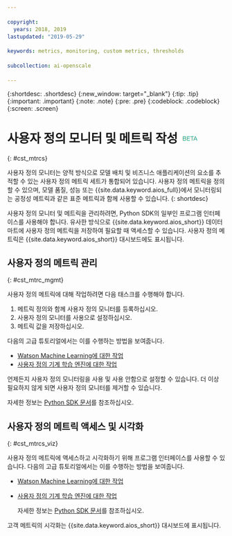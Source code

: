```yaml
---

copyright:
  years: 2018, 2019
lastupdated: "2019-05-29"

keywords: metrics, monitoring, custom metrics, thresholds

subcollection: ai-openscale

---
```


{:shortdesc: .shortdesc}
{:new_window: target="_blank"}
{:tip: .tip}
{:important: .important}
{:note: .note}
{:pre: .pre}
{:codeblock: .codeblock}
{:screen: .screen}

# 사용자 정의 모니터 및 메트릭 작성 ![베타 태그](images/beta.png)
{: #cst_mtrcs}

사용자 정의 모니터는 양적 방식으로 모델 배치 및 비즈니스 애플리케이션의 요소를 추적할 수 있는 사용자 정의 메트릭 세트가 통합되어 있습니다. 사용자 정의 메트릭을 정의할 수 있으며, 모델 품질, 성능 또는 {{site.data.keyword.aios_full}}에서 모니터링되는 공정성 메트릭과 같은 표준 메트릭과 함께 사용할 수 있습니다.
{: shortdesc}

사용자 정의 모니터 및 메트릭을 관리하려면, Python SDK의 일부인 프로그램 인터페이스를 사용해야 합니다. 유사한 방식으로 {{site.data.keyword.aios_short}} 데이터 마트에 사용자 정의 메트릭을 저장하여 필요할 때 액세스할 수 있습니다. 사용자 정의 메트릭은 {{site.data.keyword.aios_short}} 대시보드에도 표시됩니다.

## 사용자 정의 메트릭 관리
{: #cst_mtrc_mgmt}

사용자 정의 메트릭에 대해 작업하려면 다음 태스크를 수행해야 합니다.

1. 메트릭 정의와 함께 사용자 정의 모니터를 등록하십시오.
2. 사용자 정의 모니터를 사용으로 설정하십시오.
3. 메트릭 값을 저장하십시오.

다음의 고급 튜토리얼에서는 이를 수행하는 방법을 보여줍니다.

- [Watson Machine Learning에 대한 작업](https://github.com/pmservice/ai-openscale-tutorials/blob/master/notebooks/Watson%20OpenScale%20and%20Watson%20ML%20Engine.ipynb)
- [사용자 정의 기계 학습 엔진에 대한 작업](https://github.com/pmservice/ai-openscale-tutorials/blob/master/notebooks/AI%20OpenScale%20and%20Custom%20ML%20Engine.ipynb)

언제든지 사용자 정의 모니터링을 사용 및 사용 안함으로 설정할 수 있습니다. 더 이상 필요하지 않게 되면 사용자 정의 모니터를 제거할 수 있습니다.

자세한 정보는 [Python SDK 문서](http://ai-openscale-python-client.mybluemix.net/)를 참조하십시오.

## 사용자 정의 메트릭 액세스 및 시각화
{: #cst_mtrcs_viz}

사용자 정의 메트릭에 액세스하고 시각화하기 위해 프로그램 인터페이스를 사용할 수 있습니다. 다음의 고급 튜토리얼에서는 이를 수행하는 방법을 보여줍니다.

- [Watson Machine Learning에 대한 작업](https://github.com/pmservice/ai-openscale-tutorials/blob/master/notebooks/Watson%20OpenScale%20and%20Watson%20ML%20Engine.ipynb)
- [사용자 정의 기계 학습 엔진에 대한 작업](https://github.com/pmservice/ai-openscale-tutorials/blob/master/notebooks/AI%20OpenScale%20and%20Custom%20ML%20Engine.ipynb)

   자세한 정보는 [Python SDK 문서](http://ai-openscale-python-client.mybluemix.net/)를 참조하십시오.

고객 메트릭의 시각화는 {{site.data.keyword.aios_short}} 대시보드에 표시됩니다.

<!---
![screen shot with metrics from Advanced Tutorial](images/adv_tutorial_metrics.png)
--->
